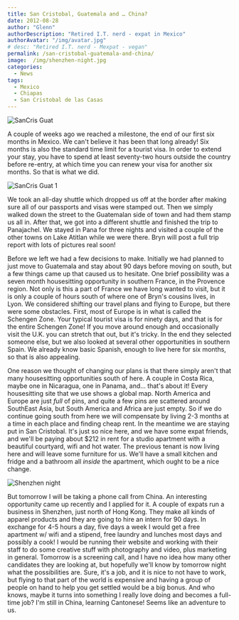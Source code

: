 ```yaml
---
title: San Cristobal, Guatemala and … China?
date: 2012-08-28
author: "Glenn"
authorDescription: "Retired I.T. nerd - expat in Mexico"
authorAvatar: "/img/avatar.jpg"
# desc: "Retired I.T. nerd - Mexpat - vegan"
permalink: /san-cristobal-guatemala-and-china/
image:  /img/shenzhen-night.jpg
categories:
  - News
tags:
  - Mexico
  - Chiapas
  - San Cristobal de las Casas
---
```

![SanCris Guat](/img/SanCris-Guat.jpg")

A couple of weeks ago we reached a milestone, the end of our first six months in Mexico. We can't believe it has been that long already! Six months is also the standard time limit for a tourist visa. In order to extend your stay, you have to spend at least seventy-two hours outside the country before re-entry, at which time you can renew your visa for another six months. So that is what we did.

![SanCris Guat  1](/img/SanCris-Guat-1.jpg")

We took an all-day shuttle which dropped us off at the border after making sure all of our passports and visas were stamped out. Then we simply walked down the street to the Guatemalan side of town and had them stamp us all in. After that, we got into a different shuttle and finished the trip to Panajachel. We stayed in Pana for three nights and visited a couple of the other towns on Lake Atitlan while we were there. Bryn will post a full trip report with lots of pictures real soon!

Before we left we had a few decisions to make. Initially we had planned to just move to Guatemala and stay about 90 days before moving on south, but a few things came up that caused us to hesitate. One brief possibility was a seven month housesitting opportunity in southern France, in the Provence region. Not only is this a part of France we have long wanted to visit, but it is only a couple of hours south of where one of Bryn's cousins lives, in Lyon. We considered shifting our travel plans and flying to Europe, but there were some obstacles. First, most of Europe is in what is called the Schengen Zone. Your typical tourist visa is for ninety days, and that is for the entire Schengen Zone! If you move around enough and occasionally visit the U.K. you can stretch that out, but it's tricky. In the end they selected someone else, but we also looked at several other opportunities in southern Spain. We already know basic Spanish, enough to live here for six months, so that is also appealing.

One reason we thought of changing our plans is that there simply aren't that many housesitting opportunities south of here. A couple in Costa Rica, maybe one in Nicaragua, one in Panama, and… that's about it! Every housesitting site that we use shows a global map. North America and Europe are just *full* of pins, and quite a few pins are scattered around SouthEast Asia, but South America and Africa are just empty. So if we do continue going south from here we will compensate by living 2-3 months at a time in each place and finding cheap rent. In the meantime we are staying put in San Cristobal. It's just so nice here, and we have some expat friends, and we'll be paying about $212 in rent for a studio apartment with a beautiful courtyard, wifi and hot water. The previous tenant is now living here and will leave some furniture for us. We'll have a small kitchen and fridge and a bathroom all *inside* the apartment, which ought to be a nice change.

![Shenzhen night](/img/shenzhen-night1.jpg")

But tomorrow I will be taking a phone call from China. An interesting opportunity came up recently and I applied for it. A couple of expats run a business in Shenzhen, just north of Hong Kong. They make all kinds of apparel products and they are going to hire an intern for 90 days. In exchange for 4-5 hours a day, five days a week I would get a free apartment w/ wifi and a stipend, free laundry and lunches most days and possibly a cook! I would be running their website and working with their staff to do some creative stuff with photography and video, plus marketing in general. Tomorrow is a screening call, and I have no idea how many other candidates they are looking at, but hopefully we'll know by tomorrow night what the possibilities are. Sure, it's a job, and it is nice to not have to work, but flying to that part of the world is expensive and having a group of people on hand to help you get settled would be a big bonus. And who knows, maybe it turns into something I really love doing and becomes a full-time job? I'm still in China, learning Cantonese! Seems like an adventure to us.
